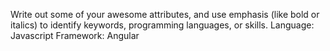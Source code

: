 Write out some of your awesome attributes, and use emphasis (like bold or italics) to identify keywords, programming languages, or skills. 
Language: Javascript
Framework: Angular
